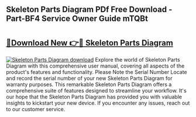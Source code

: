 ## Skeleton Parts Diagram PDf Free Download - Part-BF4 Service Owner Guide mTQBt

# <h2><a href="http://dfigoio.blite.top/?on=Skeleton+Parts+Diagram">🔗Download New 👉🔴 Skeleton Parts Diagram</a></h2>

[![Skeleton Parts Diagram download](https://i.imgur.com/lujVjoI.png)](http://dfigoio.blite.top/?on=Skeleton+Parts+Diagram)
Explore the world of Skeleton Parts Diagram with this comprehensive user manual, covering all aspects of the product's features and functionality. Please Note the Serial Number Locate and record the serial number of your new Skeleton Parts Diagram for warranty purposes. This remarkable Skeleton Parts Diagram offers a comprehensive suite of features designed to streamline your workflow. It's our hope that the Skeleton Parts Diagram has provided you with valuable insights to kickstart your new device. If you encounter any issues, reach out to our customer service.
